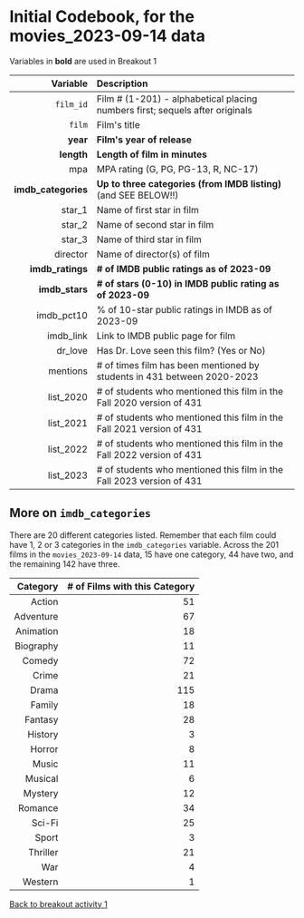 # Initial Codebook, for the movies_2023-09-14 data

Variables in **bold** are used in Breakout 1

Variable | Description
---------: | :---------------------------------------------------------------------------
`film_id`	| Film # (1-201) - alphabetical placing numbers first; sequels after originals
`film`	| Film's title
**year**	| **Film's year of release**
**length**	| **Length of film in minutes**
mpa	| MPA rating (G, PG, PG-13, R, NC-17)
**imdb_categories**	| **Up to three categories (from IMDB listing)** (and SEE BELOW!!)
star_1	| Name of first star in film
star_2	| Name of second star in film
star_3	| Name of third star in film
director	| Name of director(s) of film
**imdb_ratings**	| **# of IMDB public ratings as of 2023-09**
**imdb_stars**	| **# of stars (0-10) in IMDB public rating as of 2023-09**
imdb_pct10	| % of 10-star public ratings in IMDB as of 2023-09
imdb_link	| Link to IMDB public page for film
dr_love	| Has Dr. Love seen this film? (Yes or No)
mentions	| # of times film has been mentioned by students in 431 between 2020-2023
list_2020	| # of students who mentioned this film in the Fall 2020 version of 431
list_2021	| # of students who mentioned this film in the Fall 2021 version of 431
list_2022	| # of students who mentioned this film in the Fall 2022 version of 431
list_2023	| # of students who mentioned this film in the Fall 2023 version of 431

## More on `imdb_categories`

There are 20 different categories listed. Remember that each film could have 1, 2 or 3 categories in the `imdb_categories` variable. Across the 201 films in the `movies_2023-09-14` data, 15 have one category, 44 have two, and the remaining 142 have three.

Category | # of Films with this Category
---------: | --------:
Action | 51
Adventure | 67
Animation | 18
Biography | 11
Comedy | 72
Crime | 21
Drama | 115
Family | 18
Fantasy | 28
History | 3
Horror | 8
Music | 11
Musical | 6
Mystery | 12
Romance | 34
Sci-Fi | 25
Sport | 3
Thriller | 21
War | 4
Western | 1


[Back to breakout activity 1](breakout1.md)
